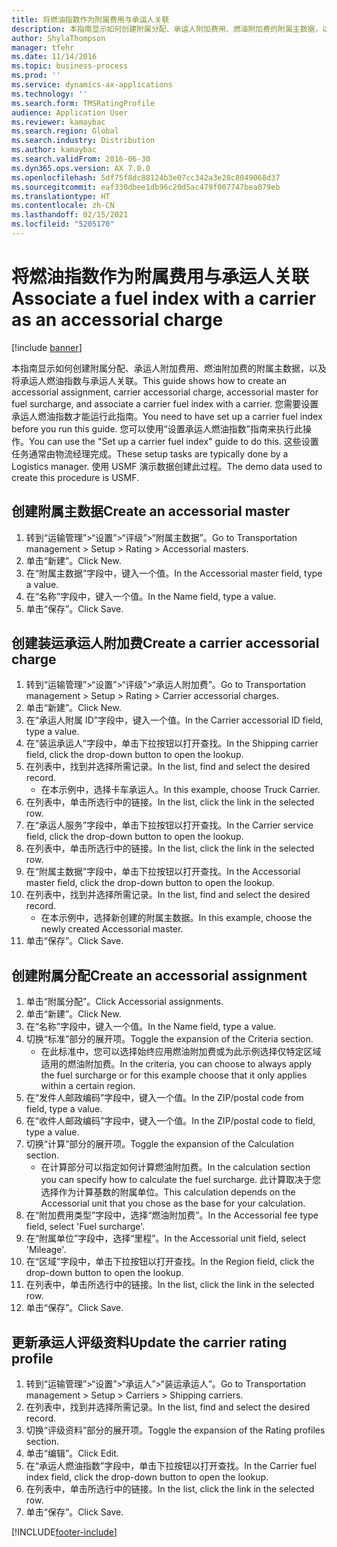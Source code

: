 ```yaml
---
title: 将燃油指数作为附属费用与承运人关联
description: 本指南显示如何创建附属分配、承运人附加费用、燃油附加费的附属主数据，以及将承运人燃油指数与承运人关联。
author: ShylaThompson
manager: tfehr
ms.date: 11/14/2016
ms.topic: business-process
ms.prod: ''
ms.service: dynamics-ax-applications
ms.technology: ''
ms.search.form: TMSRatingProfile
audience: Application User
ms.reviewer: kamaybac
ms.search.region: Global
ms.search.industry: Distribution
ms.author: kamaybac
ms.search.validFrom: 2016-06-30
ms.dyn365.ops.version: AX 7.0.0
ms.openlocfilehash: 5df75f8dc88124b3e07cc342a3e28c8049068d37
ms.sourcegitcommit: eaf330dbee1db96c20d5ac479f007747bea079eb
ms.translationtype: HT
ms.contentlocale: zh-CN
ms.lasthandoff: 02/15/2021
ms.locfileid: "5205170"
---
```

# <a name="associate-a-fuel-index-with-a-carrier-as-an-accessorial-charge"></a><span data-ttu-id="68cd5-103">将燃油指数作为附属费用与承运人关联</span><span class="sxs-lookup"><span data-stu-id="68cd5-103">Associate a fuel index with a carrier as an accessorial charge</span></span>

[!include [banner](../../includes/banner.md)]

<span data-ttu-id="68cd5-104">本指南显示如何创建附属分配、承运人附加费用、燃油附加费的附属主数据，以及将承运人燃油指数与承运人关联。</span><span class="sxs-lookup"><span data-stu-id="68cd5-104">This guide shows how to create an accessorial assignment, carrier accessorial charge, accessorial master for fuel surcharge, and associate a carrier fuel index with a carrier.</span></span> <span data-ttu-id="68cd5-105">您需要设置承运人燃油指数才能运行此指南。</span><span class="sxs-lookup"><span data-stu-id="68cd5-105">You need to have set up a carrier fuel index before you run this guide.</span></span> <span data-ttu-id="68cd5-106">您可以使用“设置承运人燃油指数”指南来执行此操作。</span><span class="sxs-lookup"><span data-stu-id="68cd5-106">You can use the "Set up a carrier fuel index" guide to do this.</span></span> <span data-ttu-id="68cd5-107">这些设置任务通常由物流经理完成。</span><span class="sxs-lookup"><span data-stu-id="68cd5-107">These setup tasks are typically done by a Logistics manager.</span></span> <span data-ttu-id="68cd5-108">使用 USMF 演示数据创建此过程。</span><span class="sxs-lookup"><span data-stu-id="68cd5-108">The demo data used to create this procedure is USMF.</span></span>


## <a name="create-an-accessorial-master"></a><span data-ttu-id="68cd5-109">创建附属主数据</span><span class="sxs-lookup"><span data-stu-id="68cd5-109">Create an accessorial master</span></span>
1. <span data-ttu-id="68cd5-110">转到“运输管理”>“设置”>“评级”>“附属主数据”。</span><span class="sxs-lookup"><span data-stu-id="68cd5-110">Go to Transportation management > Setup > Rating > Accessorial masters.</span></span>
2. <span data-ttu-id="68cd5-111">单击“新建”。</span><span class="sxs-lookup"><span data-stu-id="68cd5-111">Click New.</span></span>
3. <span data-ttu-id="68cd5-112">在“附属主数据”字段中，键入一个值。</span><span class="sxs-lookup"><span data-stu-id="68cd5-112">In the Accessorial master field, type a value.</span></span>
4. <span data-ttu-id="68cd5-113">在“名称”字段中，键入一个值。</span><span class="sxs-lookup"><span data-stu-id="68cd5-113">In the Name field, type a value.</span></span>
5. <span data-ttu-id="68cd5-114">单击“保存”。</span><span class="sxs-lookup"><span data-stu-id="68cd5-114">Click Save.</span></span>

## <a name="create-a-carrier-accessorial-charge"></a><span data-ttu-id="68cd5-115">创建装运承运人附加费</span><span class="sxs-lookup"><span data-stu-id="68cd5-115">Create a carrier accessorial charge</span></span>
1. <span data-ttu-id="68cd5-116">转到“运输管理”>“设置”>“评级”>“承运人附加费”。</span><span class="sxs-lookup"><span data-stu-id="68cd5-116">Go to Transportation management > Setup > Rating > Carrier accessorial charges.</span></span>
2. <span data-ttu-id="68cd5-117">单击“新建”。</span><span class="sxs-lookup"><span data-stu-id="68cd5-117">Click New.</span></span>
3. <span data-ttu-id="68cd5-118">在“承运人附属 ID”字段中，键入一个值。</span><span class="sxs-lookup"><span data-stu-id="68cd5-118">In the Carrier accessorial ID field, type a value.</span></span>
4. <span data-ttu-id="68cd5-119">在“装运承运人”字段中，单击下拉按钮以打开查找。</span><span class="sxs-lookup"><span data-stu-id="68cd5-119">In the Shipping carrier field, click the drop-down button to open the lookup.</span></span>
5. <span data-ttu-id="68cd5-120">在列表中，找到并选择所需记录。</span><span class="sxs-lookup"><span data-stu-id="68cd5-120">In the list, find and select the desired record.</span></span>
    * <span data-ttu-id="68cd5-121">在本示例中，选择卡车承运人。</span><span class="sxs-lookup"><span data-stu-id="68cd5-121">In this example, choose Truck Carrier.</span></span>  
6. <span data-ttu-id="68cd5-122">在列表中，单击所选行中的链接。</span><span class="sxs-lookup"><span data-stu-id="68cd5-122">In the list, click the link in the selected row.</span></span>
7. <span data-ttu-id="68cd5-123">在“承运人服务”字段中，单击下拉按钮以打开查找。</span><span class="sxs-lookup"><span data-stu-id="68cd5-123">In the Carrier service field, click the drop-down button to open the lookup.</span></span>
8. <span data-ttu-id="68cd5-124">在列表中，单击所选行中的链接。</span><span class="sxs-lookup"><span data-stu-id="68cd5-124">In the list, click the link in the selected row.</span></span>
9. <span data-ttu-id="68cd5-125">在“附属主数据”字段中，单击下拉按钮以打开查找。</span><span class="sxs-lookup"><span data-stu-id="68cd5-125">In the Accessorial master field, click the drop-down button to open the lookup.</span></span>
10. <span data-ttu-id="68cd5-126">在列表中，找到并选择所需记录。</span><span class="sxs-lookup"><span data-stu-id="68cd5-126">In the list, find and select the desired record.</span></span>
    * <span data-ttu-id="68cd5-127">在本示例中，选择新创建的附属主数据。</span><span class="sxs-lookup"><span data-stu-id="68cd5-127">In this example, choose the newly created Accessorial master.</span></span>  
11. <span data-ttu-id="68cd5-128">单击“保存”。</span><span class="sxs-lookup"><span data-stu-id="68cd5-128">Click Save.</span></span>

## <a name="create-an-accessorial-assignment"></a><span data-ttu-id="68cd5-129">创建附属分配</span><span class="sxs-lookup"><span data-stu-id="68cd5-129">Create an accessorial assignment</span></span>
1. <span data-ttu-id="68cd5-130">单击“附属分配”。</span><span class="sxs-lookup"><span data-stu-id="68cd5-130">Click Accessorial assignments.</span></span>
2. <span data-ttu-id="68cd5-131">单击“新建”。</span><span class="sxs-lookup"><span data-stu-id="68cd5-131">Click New.</span></span>
3. <span data-ttu-id="68cd5-132">在“名称”字段中，键入一个值。</span><span class="sxs-lookup"><span data-stu-id="68cd5-132">In the Name field, type a value.</span></span>
4. <span data-ttu-id="68cd5-133">切换“标准”部分的展开项。</span><span class="sxs-lookup"><span data-stu-id="68cd5-133">Toggle the expansion of the Criteria section.</span></span>
    * <span data-ttu-id="68cd5-134">在此标准中，您可以选择始终应用燃油附加费或为此示例选择仅特定区域适用的燃油附加费。</span><span class="sxs-lookup"><span data-stu-id="68cd5-134">In the criteria, you can choose to always apply the fuel surcharge or for this example choose that it only applies within a certain region.</span></span>  
5. <span data-ttu-id="68cd5-135">在“发件人邮政编码”字段中，键入一个值。</span><span class="sxs-lookup"><span data-stu-id="68cd5-135">In the ZIP/postal code from field, type a value.</span></span>
6. <span data-ttu-id="68cd5-136">在“收件人邮政编码”字段中，键入一个值。</span><span class="sxs-lookup"><span data-stu-id="68cd5-136">In the ZIP/postal code to field, type a value.</span></span>
7. <span data-ttu-id="68cd5-137">切换“计算”部分的展开项。</span><span class="sxs-lookup"><span data-stu-id="68cd5-137">Toggle the expansion of the Calculation section.</span></span>
    * <span data-ttu-id="68cd5-138">在计算部分可以指定如何计算燃油附加费。</span><span class="sxs-lookup"><span data-stu-id="68cd5-138">In the calculation section you can specify how to calculate the fuel surcharge.</span></span> <span data-ttu-id="68cd5-139">此计算取决于您选择作为计算基数的附属单位。</span><span class="sxs-lookup"><span data-stu-id="68cd5-139">This calculation depends on the Accessorial unit that you chose as the base for your calculation.</span></span>  
8. <span data-ttu-id="68cd5-140">在“附加费用类型”字段中，选择“燃油附加费”。</span><span class="sxs-lookup"><span data-stu-id="68cd5-140">In the Accessorial fee type field, select 'Fuel surcharge'.</span></span>
9. <span data-ttu-id="68cd5-141">在“附属单位”字段中，选择“里程”。</span><span class="sxs-lookup"><span data-stu-id="68cd5-141">In the Accessorial unit field, select 'Mileage'.</span></span>
10. <span data-ttu-id="68cd5-142">在“区域”字段中，单击下拉按钮以打开查找。</span><span class="sxs-lookup"><span data-stu-id="68cd5-142">In the Region field, click the drop-down button to open the lookup.</span></span>
11. <span data-ttu-id="68cd5-143">在列表中，单击所选行中的链接。</span><span class="sxs-lookup"><span data-stu-id="68cd5-143">In the list, click the link in the selected row.</span></span>
12. <span data-ttu-id="68cd5-144">单击“保存”。</span><span class="sxs-lookup"><span data-stu-id="68cd5-144">Click Save.</span></span>

## <a name="update-the-carrier-rating-profile"></a><span data-ttu-id="68cd5-145">更新承运人评级资料</span><span class="sxs-lookup"><span data-stu-id="68cd5-145">Update the carrier rating profile</span></span>
1. <span data-ttu-id="68cd5-146">转到“运输管理”>“设置”>“承运人”>“装运承运人”。</span><span class="sxs-lookup"><span data-stu-id="68cd5-146">Go to Transportation management > Setup > Carriers > Shipping carriers.</span></span>
2. <span data-ttu-id="68cd5-147">在列表中，找到并选择所需记录。</span><span class="sxs-lookup"><span data-stu-id="68cd5-147">In the list, find and select the desired record.</span></span>
3. <span data-ttu-id="68cd5-148">切换“评级资料”部分的展开项。</span><span class="sxs-lookup"><span data-stu-id="68cd5-148">Toggle the expansion of the Rating profiles section.</span></span>
4. <span data-ttu-id="68cd5-149">单击“编辑”。</span><span class="sxs-lookup"><span data-stu-id="68cd5-149">Click Edit.</span></span>
5. <span data-ttu-id="68cd5-150">在“承运人燃油指数”字段中，单击下拉按钮以打开查找。</span><span class="sxs-lookup"><span data-stu-id="68cd5-150">In the Carrier fuel index field, click the drop-down button to open the lookup.</span></span>
6. <span data-ttu-id="68cd5-151">在列表中，单击所选行中的链接。</span><span class="sxs-lookup"><span data-stu-id="68cd5-151">In the list, click the link in the selected row.</span></span>
7. <span data-ttu-id="68cd5-152">单击“保存”。</span><span class="sxs-lookup"><span data-stu-id="68cd5-152">Click Save.</span></span>



[!INCLUDE[footer-include](../../../includes/footer-banner.md)]